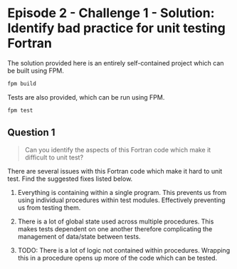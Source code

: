 # Episode 2 - Challenge 1 - Solution: Identify bad practice for unit testing Fortran

The solution provided here is an entirely self-contained project which can be built using FPM.

```bash
fpm build
```

Tests are also provided, which can be run using FPM.

```bash
fpm test
```

## Question 1

>Can you identify the aspects of this Fortran code which make it difficult to unit test?

There are several issues with this Fortran code which make it hard to unit test. Find the suggested fixes listed below.

1. Everything is containing within a single program. This prevents us from using individual procedures within test modules. Effectively preventing us from testing them.

2. There is a lot of global state used across multiple procedures. This makes tests dependent on one another therefore complicating the management of data/state between tests.

3. TODO: There is a lot of logic not contained within procedures. Wrapping this in a procedure opens up more of the code which can be tested.

